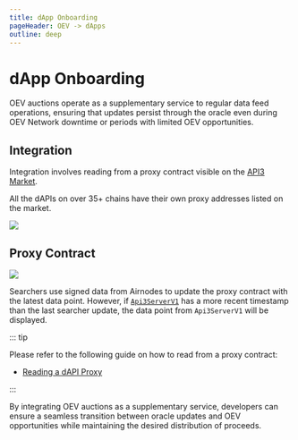 ```yaml
---
title: dApp Onboarding
pageHeader: OEV -> dApps
outline: deep
---
```


<PageHeader/>

# dApp Onboarding

OEV auctions operate as a supplementary service to regular data feed operations,
ensuring that updates persist through the oracle even during OEV Network
downtime or periods with limited OEV opportunities.

## Integration

Integration involves reading from a proxy contract visible on the
[API3 Market](https://market.api3.org).

All the dAPIs on over 35+ chains have their own proxy addresses listed on the
market.

<div>
  <img src="/oev/dapps/assets/market.png" />
</div>

## Proxy Contract

<div>
  <img src="/dapis/assets/images/dAPI_explainer.png" />
</div>

Searchers use signed data from Airnodes to update the proxy contract with the
latest data point. However, if [`Api3ServerV1`](/dapis/reference/understand/)
has a more recent timestamp than the last searcher update, the data point from
`Api3ServerV1` will be displayed.

::: tip

Please refer to the following guide on how to read from a proxy contract:

- [Reading a dAPI Proxy](/dapis/guides/read-a-dapi/index.md)

:::

By integrating OEV auctions as a supplementary service, developers can ensure a
seamless transition between oracle updates and OEV opportunities while
maintaining the desired distribution of proceeds.
